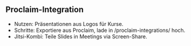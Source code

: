 ## Proclaim-Integration
- Nutzen: Präsentationen aus Logos für Kurse.
- Schritte: Exportiere aus Proclaim, lade in /proclaim-integrations/ hoch.
- Jitsi-Kombi: Teile Slides in Meetings via Screen-Share.
